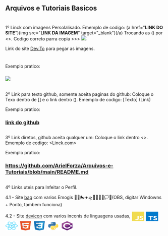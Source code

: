 ## **Arquivos e Tutoriais Basicos** <h1>

1º Linck com imagens Persolalisado.
Ememplo de codigo: (a href="**LINK DO SITE**")(img src="**LINK DA IMAGEM**" target="_blank")(/a) Trocando as () por <>. Codigo correto  parra copia >>> <a href="LINK DO SITE" target="_blank"><img src="LINK DA IMAGEM" target="_blank"></a>

Link do site [Dev.To](https://dev.to/envoy_/150-badges-for-github-pnk) para pegar as imagens.
#
Exemplo pratico: <H3>
<a href="https://www.youtube.com/channel/UCwEGvMwR6OJ7M-S9jZIKqNw" target="_blank"><img src="https://img.shields.io/badge/YouTube-FF0000?style=for-the-badge&logo=youtube&logoColor=white" target="_blank"></a>
##



2º Link para texto github, somente aceita paginas do github:
Coloque o Texo dentro de [] e o link dentro ().
Ememplo de codigo: [Texto] (Link)

Exemplo pratico: <H3>
[link do github](https://github.com/ArielForza/Arquivos-e-Tutoriais/blob/main/README.md)
##

3º  Link diretos, github aceita qualquer um:
Coloque o link dentro <>.
Ememplo de codigo: <Linck.com>

Exemplo pratico: <H3>
<https://github.com/ArielForza/Arquivos-e-Tutoriais/blob/main/README.md>
##

4º Links uteis para Infeitar o Perfil.

  4.1 - Site [bag](https://emojipedia.org/pt/search?q=bag) com varios Emogis 🚌🚎🛼✈️🛸🛞⛽⛽🏁🏳🚦(OBS, digitar Windowns + Ponto, tambem funciona)

  4.2 - Site [devicon](https://devicon.dev/) com varios inconis de linguagens usadas, <img align="center" alt="Rafa-Js" height="30" width="40" src="https://raw.githubusercontent.com/devicons/devicon/master/icons/javascript/javascript-plain.svg">
  <img align="center" alt="Rafa-Ts" height="30" width="40" src="https://raw.githubusercontent.com/devicons/devicon/master/icons/typescript/typescript-plain.svg">
  <img align="center" alt="Rafa-React" height="30" width="40" src="https://raw.githubusercontent.com/devicons/devicon/master/icons/react/react-original.svg">
  <img align="center" alt="Rafa-HTML" height="30" width="40" src="https://raw.githubusercontent.com/devicons/devicon/master/icons/html5/html5-original.svg">
  <img align="center" alt="Rafa-CSS" height="30" width="40" src="https://raw.githubusercontent.com/devicons/devicon/master/icons/css3/css3-original.svg">
  <img align="center" alt="Rafa-Python" height="30" width="40" src="https://raw.githubusercontent.com/devicons/devicon/master/icons/python/python-original.svg">
  <img align="center" alt="Rafa-Csharp" height="30" width="40" src="https://raw.githubusercontent.com/devicons/devicon/master/icons/csharp/csharp-original.svg">
##

